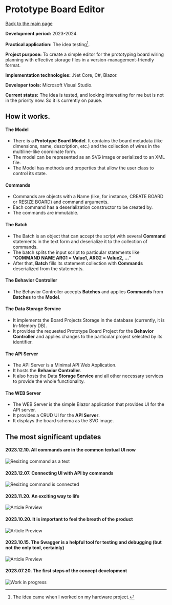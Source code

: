 # Prototype Board Editor

[Back to the main page](../../README.md)

**Development period:** 2023-2024.

**Practical application:** The idea testing[^1].

**Project purpose:** To create a simple editor for the prototyping board wiring planning with effective storage files in a version-management-friendly format.

**Implementation technologies:** .Net Core, C#, Blazor.

**Developer tools:** Microsoft Visual Studio.

**Current status:** The idea is tested, and looking interesting for me but is not in the priority now. So it is currently on pause.

## How it works.
#### The Model
- There is a **Prototype Board Model**. It contains the board metadata (like dimensions, name, description, etc.) and the collection of wires in the multiline-like coordinate form.
- The model can be represented as an SVG image or serialized to an XML file.
- The Model has methods and properties that allow the user class to control its state.

#### Commands
- Commands are objects with a Name (like, for instance, CREATE BOARD or RESIZE BOARD) and command arguments.
- Each command has a deserialization constructor to be created by.
- The commands are immutable.

#### The Batch
- The Batch is an object that can accept the script with several **Command** statements in the text form and deserialize it to the collection of commands.
- The batch splits the input script to particular statements like "**COMMAND NAME ARG1 = Value1, ARG2 = Value2, ...**"
- After that, **Batch** fills its statement collection with **Commands** deserialized from the statements.

#### The Behavior Controller
- The Behavior Controller accepts **Batches** and applies **Commands** from **Batches** to the **Model**.

#### The Data Storage Service
- It implements the Board Projects Storage in the database (currently, it is In-Memory DB).
- It provides the requested Prototype Board Project for the **Behavior Controller** and applies changes to the particular project selected by its identifier.

#### The API Server
- The API Server is a Minimal API Web Application.
- It hosts the **Behavior Controller**.
- It also hosts the Data **Storage Service** and all other necessary services to provide the whole functionality.

#### The WEB Server
- The WEB Server is the simple Blazor application that provides UI for the API server.
- It provides a CRUD UI for the **API Server**.
- It displays the board schema as the SVG image.


## The most significant updates

#### 2023.12.10. All commands are in the common textual UI now<br>
![Resizing command as a text](Images/Fig_07_Unified_CLI.gif)

#### 2023.12.07. Connecting UI with API by commands<br>
![Resizing command is connected](Images/Fig_05_Resize_Wizard.gif)

#### 2023.11.20. An exciting way to life<br>
![Article Preview](Images/Fig_04_Board.png)

#### 2023.10.20. It is important to feel the breath of the product<br>
![Article Preview](Images/Fig_02_Demo_Board.png)


#### 2023.10.15. The Swagger is a helpful tool for testing and debugging (but not the only tool, certainly)<br>
![Article Preview](Images/Fig_03_OpenAPI.png)


#### 2023.07.20. The first steps of the concept development<br>
![Work in progress](Images/Fig_01_Development.png)


[^1]: The idea came when I worked on my hardware project.
